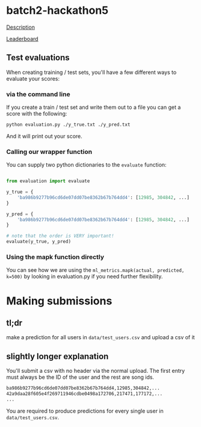# batch2-hackathon5

[Description](https://docs.google.com/document/d/1JeuxcWkFMZBHE3xZkM2OVcLKoxNk2bfg7aU9hzsqFvs/edit?usp=sharing)

[Leaderboard](https://hackathon-05.batch2.lisbondatascience.org/)

## Test evaluations

When creating training / test sets, you'll have a few different ways to evaluate your scores:

### via the command line

If you create a train / test set and write them out to a file you can get a score with the following:

```bash
python evaluation.py ./y_true.txt ./y_pred.txt
```

And it will print out your score.

### Calling our wrapper function

You can supply two python dictionaries to the `evaluate` function:

```py

from evaluation import evaluate

y_true = {
    'ba986b9277b96cd6de07dd07be8362b67b764dd4': [12985, 304842, ...]
}

y_pred = {
    'ba986b9277b96cd6de07dd07be8362b67b764dd4': [12985, 304842, ...]
}

# note that the order is VERY important!
evaluate(y_true, y_pred)
```

### Using the mapk function directly

You can see how we are using the `ml_metrics.mapk(actual, predicted, k=500)` by looking in evaluation.py if you need
further flexibility.

# Making submissions

## tl;dr

make a prediction for all users in `data/test_users.csv` and upload a csv of it

## slightly longer explanation

You'll submit a csv with no header via the normal upload. The first entry must always be the ID of the user and the rest
are song ids.

```bash
ba986b9277b96cd6de07dd07be8362b67b764dd4,12985,304842,...
42a9daa28f605e4f269711946cdbe0498a172706,217471,177172,...
...
```

You are required to produce predictions for every single user in `data/test_users.csv`.

